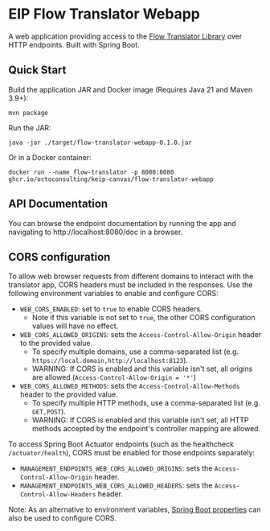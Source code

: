# EIP Flow Translator Webapp

A web application providing access to the [Flow Translator Library](/flow-translator/flow-translator-lib/README.md) over
HTTP endpoints. Built with Spring Boot.

## Quick Start

Build the application JAR and Docker image (Requires Java 21 and Maven 3.9+):

```shell
mvn package
```

Run the JAR:

```shell
java -jar ./target/flow-translator-webapp-0.1.0.jar
```

Or in a Docker container:

```shell
docker run --name flow-translator -p 8080:8080 ghcr.io/octoconsulting/keip-canvas/flow-translator-webapp
```

## API Documentation

You can browse the endpoint documentation by running the app and navigating to http://localhost:8080/doc in a browser.

## CORS configuration

To allow web browser requests from different domains to interact with the translator app, CORS headers must be included
in the responses. Use the following environment variables to enable and configure CORS:

- `WEB_CORS_ENABLED`: set to `true` to enable CORS headers.
    - Note if this variable is not set to `true`, the other CORS configuration values will have no effect.
- `WEB_CORS_ALLOWED_ORIGINS`: sets the `Access-Control-Allow-Origin` header to the provided value.
    - To specify multiple domains, use a comma-separated list (e.g. `https://local.domain,http://localhost:8123`).
    - WARNING: If CORS is enabled and this variable isn't set, all origins are
      allowed (`Access-Control-Allow-Origin = '*'`)
- `WEB_CORS_ALLOWED_METHODS`: sets the `Access-Control-Allow-Methods` header to the provided value.
    - To specify multiple HTTP methods, use a comma-separated list (e.g. `GET,POST`).
    - WARNING: If CORS is enabled and this variable isn't set, all HTTP methods accepted by the endpoint's controller
      mapping are allowed.

To access Spring Boot Actuator endpoints (such as the healthcheck `/actuator/health`), CORS must be enabled for
those endpoints separately:

- `MANAGEMENT_ENDPOINTS_WEB_CORS_ALLOWED_ORIGINS`: sets the `Access-Control-Allow-Origin` header.
- `MANAGEMENT_ENDPOINTS_WEB_CORS_ALLOWED_HEADERS`: sets the `Access-Control-Allow-Headers` header.

Note: As an alternative to environment
variables, [Spring Boot properties](https://docs.spring.io/spring-boot/reference/features/external-config.html) can also
be used to configure CORS.